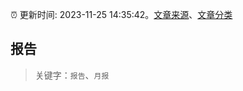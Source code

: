 :alarm_clock: 更新时间: 2023-11-25 14:35:42。[文章来源](/README.md)、[文章分类](/TAGS.md)

## 报告


> 关键字：`报告`、`月报`



